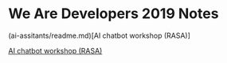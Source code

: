 # We Are Developers 2019 Notes

(ai-assitants/readme.md)[AI chatbot workshop (RASA)]

[AI chatbot workshop (RASA)](ai-assistants/readme.md)
